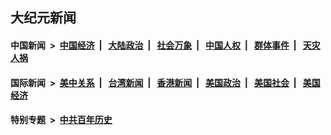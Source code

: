 ## 大纪元新闻

#### 中国新闻 &nbsp;>&nbsp; [中国经济](indexes/ncid283/README.md?06300045) &nbsp;| &nbsp; [大陆政治](indexes/ncid277/README.md?06300045) &nbsp;| &nbsp; [社会万象](indexes/ncid282/README.md?06300045) &nbsp;| &nbsp; [中国人权](indexes/ncid278/README.md?06300045) &nbsp;| &nbsp; [群体事件](indexes/ncid279/README.md?06300045) &nbsp;| &nbsp; [天灾人祸](indexes/ncid280/README.md?06300045)

#### 国际新闻 &nbsp;>&nbsp; [美中关系](indexes/nf1412576/README.md?06300045) &nbsp;| &nbsp; [台湾新闻](indexes/ncid1349361/README.md?06300045) &nbsp;| &nbsp; [香港新闻](indexes/ncid1349362/README.md?06300045) &nbsp;| &nbsp; [美国政治](indexes/ncid1078159/README.md?06300045) &nbsp;| &nbsp; [美国社会](indexes/ncid1078160/README.md?06300045) &nbsp;| &nbsp; [美国经济](indexes/ncid1078158/README.md?06300045)

#### 特别专题 &nbsp;>&nbsp; [中共百年历史](https://github.com/easy2view/epoch-special/blob/master/README.md?06300045)  
